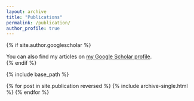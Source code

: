 ```yaml
---
layout: archive
title: "Publications"
permalink: /publication/
author_profile: true
---
```




{% if site.author.googlescholar %}
  <div class="wordwrap">You can also find my articles on <a href="{{site.author.googlescholar}}">my Google Scholar profile</a>.</div>
{% endif %}

{% include base_path %}

{% for post in site.publication reversed %}
  {% include archive-single.html %}
{% endfor %}
